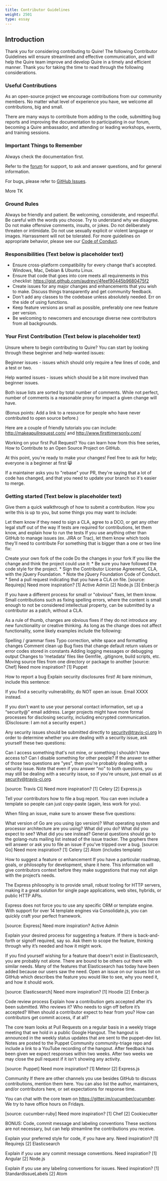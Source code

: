 ```yaml
---
title: Contributor Guidelines
weight: 2501
type: essay
---
```

## Introduction

Thank you for considering contributing to Quire! The following Contributor Guidelines will ensure streamlined and effective communication, and will help the Quire team improve and develop Quire in a timely and efficient manner. Thank you for taking the time to read through the following considerations.

### Useful Contributions

As an open-source project we encourage contributions from our community members. No matter what level of experience you have, we welcome all contributions, big and small.

There are many ways to contribute from adding to the code, submitting bug reports and improving the documentation to participating in our forum, becoming a Quire ambassador, and attending or leading workshops, events, and training sessions.

### Important Things to Remember

Always check the documentation first.

Refer to the [forum](TK) for support, to ask and answer questions, and for general information.

For bugs, please refer to [GitHub Issues](https://github.com/gettypubs/quire/issues).

More TK

### Ground Rules

Always be friendly and patient. Be welcoming, considerate, and respectful. Be careful with the words you choose. Try to understand why we disagree. Do not make offensive comments, insults, or jokes. Do not deliberately threaten or intimidate. Do not use sexually explicit or violent language or images. Harrassment will not be tolerated.  For more guidelines on appropriate behavior, please see our [Code of Conduct](https://quire/getty.edu/community/code-of-conduct).

### Responsibilities (**Text below is placeholder text**)

- Ensure cross-platform compatibility for every change that's accepted. Windows, Mac, Debian & Ubuntu Linux.
- Ensure that code that goes into core meets all requirements in this checklist: https://gist.github.com/audreyr/4feef90445b9680475f2
- Create issues for any major changes and enhancements that you wish to make. Discuss things transparently and get community feedback.
- Don't add any classes to the codebase unless absolutely needed. Err on the side of using functions.
- Keep feature versions as small as possible, preferably one new feature per version.
- Be welcoming to newcomers and encourage diverse new contributors from all backgrounds.

### Your First Contribution (**Text below is placeholder text**)

Unsure where to begin contributing to Quire? You can start by looking through these beginner and help-wanted issues:

Beginner issues - issues which should only require a few lines of code, and a test or two.

Help wanted issues - issues which should be a bit more involved than beginner issues.

Both issue lists are sorted by total number of comments. While not perfect, number of comments is a reasonable proxy for impact a given change will have.

(Bonus points: Add a link to a resource for people who have never contributed to open source before.)

Here are a couple of friendly tutorials you can include: http://makeapullrequest.com/ and http://www.firsttimersonly.com/

Working on your first Pull Request? You can learn how from this free series, How to Contribute to an Open Source Project on GitHub.

At this point, you're ready to make your changes! Feel free to ask for help; everyone is a beginner at first 😸

If a maintainer asks you to "rebase" your PR, they're saying that a lot of code has changed, and that you need to update your branch so it's easier to merge.

### Getting started (**Text below is placeholder text**)

Give them a quick walkthrough of how to submit a contribution. How you write this is up to you, but some things you may want to include:

Let them know if they need to sign a CLA, agree to a DCO, or get any other legal stuff out of the way
If tests are required for contributions, let them know, and explain how to run the tests
If you use anything other than GitHub to manage issues (ex. JIRA or Trac), let them know which tools they’ll need to contribute
For something that is bigger than a one or two line fix:

Create your own fork of the code
Do the changes in your fork
If you like the change and think the project could use it: * Be sure you have followed the code style for the project. * Sign the Contributor License Agreement, CLA, with the jQuery Foundation. * Note the jQuery Foundation Code of Conduct. * Send a pull request indicating that you have a CLA on file.
[source: Requirejs] Need more inspiration? [1] Active Admin [2] Node.js [3] Ember.js

If you have a different process for small or "obvious" fixes, let them know.
Small contributions such as fixing spelling errors, where the content is small enough to not be considered intellectual property, can be submitted by a contributor as a patch, without a CLA.

As a rule of thumb, changes are obvious fixes if they do not introduce any new functionality or creative thinking. As long as the change does not affect functionality, some likely examples include the following:

Spelling / grammar fixes
Typo correction, white space and formatting changes
Comment clean up
Bug fixes that change default return values or error codes stored in constants
Adding logging messages or debugging output
Changes to ‘metadata’ files like Gemfile, .gitignore, build scripts, etc.
Moving source files from one directory or package to another
[source: Chef] Need more inspiration? [1] Puppet

How to report a bug
Explain security disclosures first!
At bare minimum, include this sentence:

If you find a security vulnerability, do NOT open an issue. Email XXXX instead.

If you don’t want to use your personal contact information, set up a “security@” email address. Larger projects might have more formal processes for disclosing security, including encrypted communication. (Disclosure: I am not a security expert.)

Any security issues should be submitted directly to security@travis-ci.org In order to determine whether you are dealing with a security issue, ask yourself these two questions:

Can I access something that's not mine, or something I shouldn't have access to?
Can I disable something for other people?
If the answer to either of those two questions are "yes", then you're probably dealing with a security issue. Note that even if you answer "no" to both questions, you may still be dealing with a security issue, so if you're unsure, just email us at security@travis-ci.org.

[source: Travis CI] Need more inspiration? [1] Celery [2] Express.js

Tell your contributors how to file a bug report.
You can even include a template so people can just copy-paste (again, less work for you).

When filing an issue, make sure to answer these five questions:

What version of Go are you using (go version)?
What operating system and processor architecture are you using?
What did you do?
What did you expect to see?
What did you see instead? General questions should go to the golang-nuts mailing list instead of the issue tracker. The gophers there will answer or ask you to file an issue if you've tripped over a bug.
[source: Go] Need more inspiration? [1] Celery [2] Atom (includes template)

How to suggest a feature or enhancement
If you have a particular roadmap, goals, or philosophy for development, share it here.
This information will give contributors context before they make suggestions that may not align with the project’s needs.

The Express philosophy is to provide small, robust tooling for HTTP servers, making it a great solution for single page applications, web sites, hybrids, or public HTTP APIs.

Express does not force you to use any specific ORM or template engine. With support for over 14 template engines via Consolidate.js, you can quickly craft your perfect framework.

[source: Express] Need more inspiration? Active Admin

Explain your desired process for suggesting a feature.
If there is back-and-forth or signoff required, say so. Ask them to scope the feature, thinking through why it’s needed and how it might work.

If you find yourself wishing for a feature that doesn't exist in Elasticsearch, you are probably not alone. There are bound to be others out there with similar needs. Many of the features that Elasticsearch has today have been added because our users saw the need. Open an issue on our issues list on GitHub which describes the feature you would like to see, why you need it, and how it should work.

[source: Elasticsearch] Need more inspiration? [1] Hoodie [2] Ember.js

Code review process
Explain how a contribution gets accepted after it’s been submitted.
Who reviews it? Who needs to sign off before it’s accepted? When should a contributor expect to hear from you? How can contributors get commit access, if at all?

The core team looks at Pull Requests on a regular basis in a weekly triage meeting that we hold in a public Google Hangout. The hangout is announced in the weekly status updates that are sent to the puppet-dev list. Notes are posted to the Puppet Community community-triage repo and include a link to a YouTube recording of the hangout. After feedback has been given we expect responses within two weeks. After two weeks we may close the pull request if it isn't showing any activity.

[source: Puppet] Need more inspiration? [1] Meteor [2] Express.js

Community
If there are other channels you use besides GitHub to discuss contributions, mention them here. You can also list the author, maintainers, and/or contributors here, or set expectations for response time.

You can chat with the core team on https://gitter.im/cucumber/cucumber. We try to have office hours on Fridays.

[source: cucumber-ruby] Need more inspiration? [1] Chef [2] Cookiecutter

BONUS: Code, commit message and labeling conventions
These sections are not necessary, but can help streamline the contributions you receive.

Explain your preferred style for code, if you have any.
Need inspiration? [1] Requirejs [2] Elasticsearch

Explain if you use any commit message conventions.
Need inspiration? [1] Angular [2] Node.js

Explain if you use any labeling conventions for issues.
Need inspiration? [1] StandardIssueLabels [2] Atom
